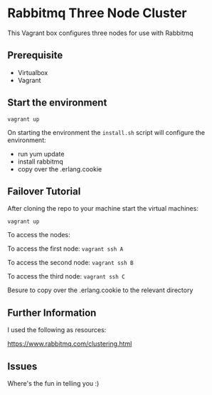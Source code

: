 # Rabbitmq Three Node Cluster
This Vagrant box configures three nodes for use with Rabbitmq
## Prerequisite
* Virtualbox
* Vagrant

## Start the environment
`vagrant up`

On starting the environment the `install.sh` script will configure the environment:
- run yum update
- install rabbitmq
- copy over the .erlang.cookie


## Failover Tutorial
After cloning the repo to your machine start the virtual machines:

`vagrant up`

To access the nodes:

To access the first node: `vagrant ssh A`

To access the second node: `vagrant ssh B`

To access the third node: `vagrant ssh C`

Besure to copy over the .erlang.cookie to the relevant directory

## Further Information

I used the following as resources:

https://www.rabbitmq.com/clustering.html




## Issues

Where's the fun in telling you :)
